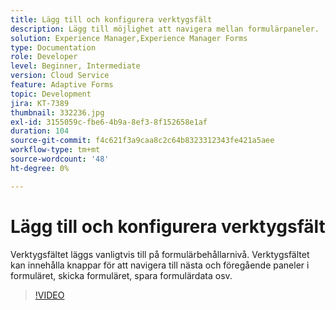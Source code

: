 ```yaml
---
title: Lägg till och konfigurera verktygsfält
description: Lägg till möjlighet att navigera mellan formulärpaneler.
solution: Experience Manager,Experience Manager Forms
type: Documentation
role: Developer
level: Beginner, Intermediate
version: Cloud Service
feature: Adaptive Forms
topic: Development
jira: KT-7389
thumbnail: 332236.jpg
exl-id: 3155059c-fbe6-4b9a-8ef3-8f152658e1af
duration: 104
source-git-commit: f4c621f3a9caa8c2c64b8323312343fe421a5aee
workflow-type: tm+mt
source-wordcount: '48'
ht-degree: 0%

---
```


# Lägg till och konfigurera verktygsfält

Verktygsfältet läggs vanligtvis till på formulärbehållarnivå. Verktygsfältet kan innehålla knappar för att navigera till nästa och föregående paneler i formuläret, skicka formuläret, spara formulärdata osv.

>[!VIDEO](https://video.tv.adobe.com/v/332236?quality=12&learn=on)
